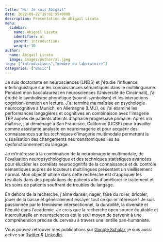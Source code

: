 ```yaml
---
title: "Hi! Je suis Abigail"
date: 2022-09-22T19:01:59+0000
description: Présentation de Abigail Licata
menu:
  sidebar:
    name: Abigail Licata
    identifier: al
    parent: introductions
    weight: 10
author:
  name: Abigail Licata
  image: images/author/al.jpeg
tags: ["introductions","membre du laboratoire"]
categories: ["Basic"]
---
```


Je suis doctorante en neurosciences (LNDS) et j'étudie l'influence interlinguistique sur les connaissances sémantiques dans le multilinguisme. Pendant mon baccalauréat en neurosciences (Université de Cincinnati), j'ai étudié le symbolisme phonétique (sound-symbolism) et les interactions cognition-émotion en lecture. J'ai terminé ma maîtrise en psychologie neurocognitive à Munich, en Allemagne (LMU), où j'ai examiné les performances langagières et cognitives en combinaison avec l'imagerie TEP auprès de patients atteints d'aphasie progressive primaire. Après ma maîtrise, j'ai déménagé à San Francisco, Californie (UCSF) pour travailler comme assistante analyste en neuroimagerie et pour acquérir des connaissances sur les techniques d'imagerie multimodale permettant la visualisation des changements neuroanatomiques liés au dysfonctionnement du langage.

Je m'intéresse à la combinaison de la neuroimagerie multimodale, de l'évaluation neuropsychologique et des techniques statistiques avancées pour élucider les corrélats neurocognitifs de la connaissance et du contrôle sémantiques auprès de locuteurs multilingues présentant un vieillisement normal. Mon objectif ultime dans cette recherche est d'appliquer les résultats dans des populations de patients afin d'améliorer le traitement et les soins de patients souffrant de troubles du langage.

En dehors de la recherche, j'aime danser, nager, faire du roller, bricoler, jouer de la basse et généralement essayer tout ce qui m'intéresse ! Je suis passionnée par le féminisme intersectionnel, la durabilité, la diversité et l'équité dans l'academie. Je crois que la recherche open source équitable et interculturelle en neurosciences est le seul moyen de parvenir à une compréhension précise du cerveau à travers une lentille pan-humaniste.

Vous pouvez retrouver mes publications sur [Google Scholar](https://scholar.google.com/citations?hl=de&tzom=-120&user=UlyJsxkAAAAJ&authuser=1, "Google Scholar"), je suis aussi active sur [Twitter](https://twitter.com/licataae "Twitter") & [LinkedIn](https://www.linkedin.com/in/abigail-licata-456929103 "LinkedIn").

